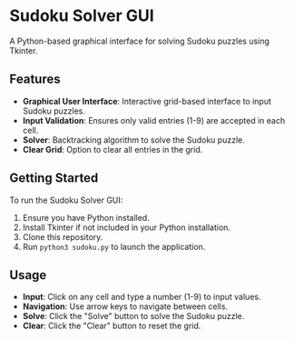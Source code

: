 # Sudoku Solver GUI

A Python-based graphical interface for solving Sudoku puzzles using Tkinter.

## Features

- **Graphical User Interface**: Interactive grid-based interface to input Sudoku puzzles.
- **Input Validation**: Ensures only valid entries (1-9) are accepted in each cell.
- **Solver**: Backtracking algorithm to solve the Sudoku puzzle.
- **Clear Grid**: Option to clear all entries in the grid.

## Getting Started

To run the Sudoku Solver GUI:

1. Ensure you have Python installed.
2. Install Tkinter if not included in your Python installation.
3. Clone this repository.
4. Run `python3 sudoku.py` to launch the application.

## Usage

- **Input**: Click on any cell and type a number (1-9) to input values.
- **Navigation**: Use arrow keys to navigate between cells.
- **Solve**: Click the "Solve" button to solve the Sudoku puzzle.
- **Clear**: Click the "Clear" button to reset the grid.
